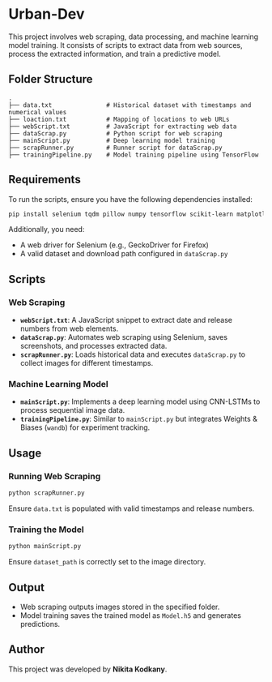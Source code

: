 # Urban-Dev

This project involves web scraping, data processing, and machine learning model training. It consists of scripts to extract data from web sources, process the extracted information, and train a predictive model.

## Folder Structure
```
.
├── data.txt               # Historical dataset with timestamps and numerical values
├── loaction.txt           # Mapping of locations to web URLs
├── webScript.txt          # JavaScript for extracting web data
├── dataScrap.py           # Python script for web scraping
├── mainScript.py          # Deep learning model training
├── scrapRunner.py         # Runner script for dataScrap.py
├── trainingPipeline.py    # Model training pipeline using TensorFlow
```

## Requirements
To run the scripts, ensure you have the following dependencies installed:
```bash
pip install selenium tqdm pillow numpy tensorflow scikit-learn matplotlib imageio wandb
```
Additionally, you need:
- A web driver for Selenium (e.g., GeckoDriver for Firefox)
- A valid dataset and download path configured in `dataScrap.py`

## Scripts
### Web Scraping
- **`webScript.txt`**: A JavaScript snippet to extract date and release numbers from web elements.
- **`dataScrap.py`**: Automates web scraping using Selenium, saves screenshots, and processes extracted data.
- **`scrapRunner.py`**: Loads historical data and executes `dataScrap.py` to collect images for different timestamps.

### Machine Learning Model
- **`mainScript.py`**: Implements a deep learning model using CNN-LSTMs to process sequential image data.
- **`trainingPipeline.py`**: Similar to `mainScript.py` but integrates Weights & Biases (`wandb`) for experiment tracking.

## Usage
### Running Web Scraping
```bash
python scrapRunner.py
```
Ensure `data.txt` is populated with valid timestamps and release numbers.

### Training the Model
```bash
python mainScript.py
```
Ensure `dataset_path` is correctly set to the image directory.

## Output
- Web scraping outputs images stored in the specified folder.
- Model training saves the trained model as `Model.h5` and generates predictions.

## Author
This project was developed by **Nikita Kodkany**.

